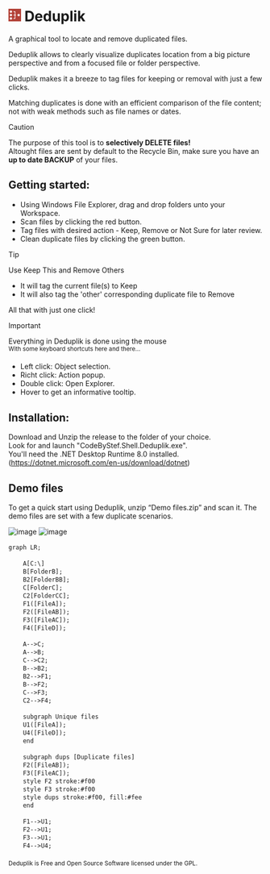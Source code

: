 # ![logo](https://github.com/CodeByStef/Deduplik/blob/main/Assets/Deduplik.png) Deduplik
A graphical tool to locate and remove duplicated files.

Deduplik allows to clearly visualize duplicates location from a big picture perspective and from a focused file or folder perspective.

Deduplik makes it a breeze to tag files for keeping or removal with just a few clicks.

Matching duplicates is done with an efficient comparison of the file content; not with weak methods such as file names or dates.

> [!CAUTION]
> The purpose of this tool is to **selectively DELETE files!**\
> Altought files are sent by default to the Recycle Bin, make sure you have an **up to date BACKUP** of your files.


## Getting started:
+ Using Windows File Explorer, drag and drop folders unto your Workspace.
+ Scan files by clicking the red button.
+ Tag files with desired action - Keep, Remove or Not Sure for later review.
+ Clean duplicate files by clicking the green button.

> [!TIP]
> Use Keep This and Remove Others 
> + It will tag the current file(s) to Keep 
> + It will also tag the 'other' corresponding duplicate file to Remove
>   
> All that with just one click!


> [!IMPORTANT]
> Everything in Deduplik is done using the mouse\
> <sup>With some keyboard shortcuts here and there...</sup>
> * Left click: Object selection.
> * Richt click: Action popup.
> * Double click: Open Explorer.
> * Hover to get an informative tooltip.

## Installation:
Download and Unzip the release to the folder of your choice.\
Look for and launch "CodeByStef.Shell.Deduplik.exe".\
You'll need the .NET Desktop Runtime 8.0 installed.\
(https://dotnet.microsoft.com/en-us/download/dotnet)


## Demo files
To get a quick start using Deduplik, unzip “Demo files.zip” and scan it.
The demo files are set with a few duplicate scenarios.


<img width="524" height="274" alt="image" src="https://github.com/user-attachments/assets/5ab68740-b1a1-4176-bc0f-47c667da83d3" />
<img width="795" height="153" alt="image" src="https://github.com/user-attachments/assets/72696320-212e-4d65-b3e2-f6b655f526b1" />




```mermaid
graph LR;

    A[C:\]
    B[FolderB];
    B2[FolderBB];
    C[FolderC];
    C2[FolderCC];
    F1([FileA]);
    F2([FileAB]);
    F3([FileAC]);
    F4([FileD]);

    A-->C;
    A-->B;
    C-->C2;
    B-->B2;
    B2-->F1;
    B-->F2;
    C-->F3;
    C2-->F4;

    subgraph Unique files
    U1([FileA]);
    U4([FileD]);
    end

    subgraph dups [Duplicate files]
    F2([FileAB]);
    F3([FileAC]);
    style F2 stroke:#f00
    style F3 stroke:#f00
    style dups stroke:#f00, fill:#fee
    end

    F1-->U1;
    F2-->U1;
    F3-->U1;
    F4-->U4;
```

<sub>Deduplik is Free and Open Source Software licensed under the GPL.</sub>
